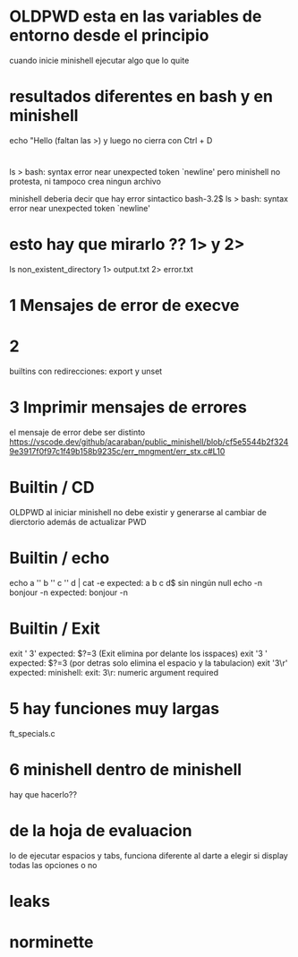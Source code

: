 # OLDPWD esta en las variables de entorno desde el principio
cuando inicie minishell ejecutar algo que lo quite



# resultados diferentes en bash y en minishell
echo "Hello
(faltan las >) y luego no cierra con Ctrl + D

#
ls >
bash: syntax error near unexpected token `newline'
pero minishell no protesta, ni tampoco crea ningun archivo

minishell deberia decir que hay error sintactico
bash-3.2$ ls >
bash: syntax error near unexpected token `newline'

# esto hay que mirarlo ?? 1> y 2>
ls non_existent_directory 1> output.txt 2> error.txt



# 1 Mensajes de error de execve



# 2
builtins con redirecciones: export y unset


# 3 Imprimir mensajes de errores

el mensaje de error debe ser distinto
https://vscode.dev/github/acaraban/public_minishell/blob/cf5e5544b2f3249e3917f0f97c1f49b158b9235c/err_mngment/err_stx.c#L10



# Builtin / CD #

OLDPWD al iniciar minishell no debe existir y generarse al cambiar de dierctorio además de actualizar PWD

# Builtin / echo #

echo a '' b '' c '' d | cat -e          expected: a  b  c  d$ sin ningún null 
echo -n bonjour -n                      expected: bonjour -n

# Builtin / Exit #
exit ' 3'                           expected: $?=3  (Exit elimina por delante los isspaces)
exit '3 '                           expected: $?=3  (por detras solo elimina el espacio y la tabulacion)
exit '3\r'                          expected: minishell: exit: 3\r: numeric argument required

# 5 hay funciones muy largas
ft_specials.c

# 6 minishell dentro de minishell
hay que hacerlo??

# de la hoja de evaluacion 
lo de ejecutar espacios y tabs, funciona diferente al darte a elegir si display todas las opciones o no

# leaks

# norminette
